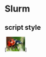 # Slurm

## script style

[![Build Status](https://github.com/Peter-Kille/slurm_guide/blob/main/docs/lady_bird.jpg?branch=main)]
